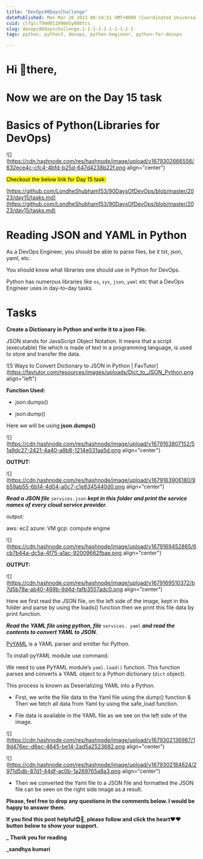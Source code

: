 ```yaml
---
title: "DevOps90DaysChallenge"
datePublished: Mon Mar 20 2023 08:54:51 GMT+0000 (Coordinated Universal Time)
cuid: clfglcf9m001109mm5y88btcs
slug: devops90dayschallenge-1-1-1-1-1-1-1-1-1-1
tags: python, python3, devops, python-beginner, python-for-devops

---
```


# Hi 👋there,

# Now we are on the Day 15 task

# **Basics of Python(Libraries for DevOps)**

![](https://cdn.hashnode.com/res/hashnode/image/upload/v1679302666556/632ece4c-cfc4-4bfd-b25d-647d4238b22f.png align="center")

<mark>Checkout the below link for Day 15 task:</mark>

[https://github.com/LondheShubham153/90DaysOfDevOps/blob/master/2023/day15/tasks.md](https://github.com/LondheShubham153/90DaysOfDevOps/blob/master/2023/day15/tasks.md)

# **Reading JSON and YAML in Python**

As a DevOps Engineer, you should be able to parse files, be it txt, json, yaml, etc.

You should know what libraries one should use in Python for DevOps.

Python has numerous libraries like `os`, `sys`, `json`, `yaml` etc that a DevOps Engineer uses in day-to-day tasks.

# **Tasks**

**Create a Dictionary in Python and write it to a json File.**

JSON stands for JavaScript Object Notation. It means that a script (executable) file which is made of text in a programming language, is used to store and transfer the data.

![5 Ways to Convert Dictionary to JSON in Python | FavTutor](https://favtutor.com/resources/images/uploads/Dict_to_JSON_Python.png align="left")

**Function Used:**

* json.dumps()
    
* json.dump()
    

Here we will be using **json.dumps()**

![](https://cdn.hashnode.com/res/hashnode/image/upload/v1679163807152/51a9dc27-2421-4a40-a8b8-1214e031aa5d.png align="center")

**OUTPUT:**

![](https://cdn.hashnode.com/res/hashnode/image/upload/v1679163906180/9b59ab55-6b14-4d04-a0c7-c1e8345440d0.png align="center")

***Read a JSON file*** `services.json` ***kept in this folder and print the service names of every cloud service provider.***

output:

aws: ec2 azure: VM gcp: compute engine

![](https://cdn.hashnode.com/res/hashnode/image/upload/v1679169452865/6cb7b44a-dc5a-4f75-a1ac-92009662fbae.png align="center")

**OUTPUT:**

![](https://cdn.hashnode.com/res/hashnode/image/upload/v1679169510372/b7d5b78a-ab40-469b-9d4d-fafb3557adc0.png align="center")

Here we first read the JSON file, on the left side of the image, kept in this folder and parse by using the loads() function then we print this file data by print function.

***Read the YAML file using python, file*** `services. yaml` ***and read the contents to convert YAML to JSON.***

[PyYAML](https://pyyaml.org/) is a YAML parser and emitter for Python.

To install pyYAML module use command.

We need to use PyYAML module’s `yaml.load()` function. This function parses and converts a YAML object to a Python dictionary (`dict` object).

This process is known as Deserializing YAML into a Python.

* First, we write the file data to the Yaml file using the dump() function & Then we fetch all data from Yaml by using the safe\_load function.
    
* File data is available in the YAML file as we see on the left side of the image.
    

![](https://cdn.hashnode.com/res/hashnode/image/upload/v1679302136987/19d476ec-d6ec-4645-be14-2ad5a2523682.png align="center")

![](https://cdn.hashnode.com/res/hashnode/image/upload/v1679302184624/2971d5db-87d1-44df-ac0b-1a269765a8a3.png align="center")

* Then we converted the Yaml file to a JSON file and formatted the JSON file can be seen on the right side image as a result.
    

**Please, feel free to drop any questions in the comments below. I would be happy to answer them.**

**If you find this post helpful😊🙂, please follow and click the heart❤❤ button below to show your support.**

**\_ Thank you for reading**

**\_sandhya kumari**